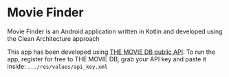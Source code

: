 # Movie Finder
Movie Finder is an Android application written in Kotlin and developed using the Clean Architecture approach

This app has been developed using [THE MOVIE DB public API](https://developers.themoviedb.org/3/getting-started/introduction).
To run the app, register for free to THE MOVIE DB, grab your API key and paste it inside:
`.../res/values/api_key.xml`
